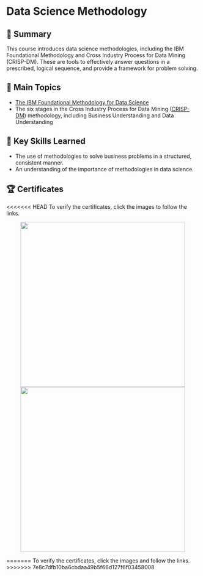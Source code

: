 # Data Science Methodology

## 📄 Summary 
This course introduces data science methodologies, including the IBM Foundational Methodology and Cross Industry Process for Data Mining (CRISP-DM). These are tools to effectively answer questions in a prescribed, logical sequence, and provide a framework for problem solving.

## 📑 Main Topics 
- [The IBM Foundational Methodology for Data Science]()
- The six stages in the Cross Industry Process for Data Mining ([CRISP-DM]()) methodology, including Business Understanding and Data Understanding

## 🔑 Key Skills Learned 
- The use of methodologies to solve business problems in a structured, consistent manner.
- An understanding of the importance of methodologies in data science.

## 🏆 Certificates 
<<<<<<< HEAD
To verify the certificates, click the images to follow the links.

<p align="middle">
<a href="https://coursera.org/share/83d143a53c83fa01865843fe760d135e"><img src="https://github.com/user-attachments/assets/4973c5ab-ef96-4932-a164-60fae17073ef" height="430"></a>
<a href="https://www.credly.com/badges/ff8ec380-f475-4e59-9d19-68f72b0267d5/public_url"><img src="https://github.com/user-attachments/assets/c7ee8b42-3b0d-4192-9054-c7be9e4c8553" height="430">
</a>
</p>
=======
To verify the certificates, click the images and follow the links.
>>>>>>> 7e8c7dfb10ba6cbdaa49b5f66d127f6f03458008

